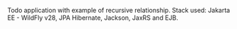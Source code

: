Todo application with example of recursive relationship.
Stack used:
  Jakarta EE - WildFly v28,
  JPA Hibernate,
  Jackson,
  JaxRS and EJB.

